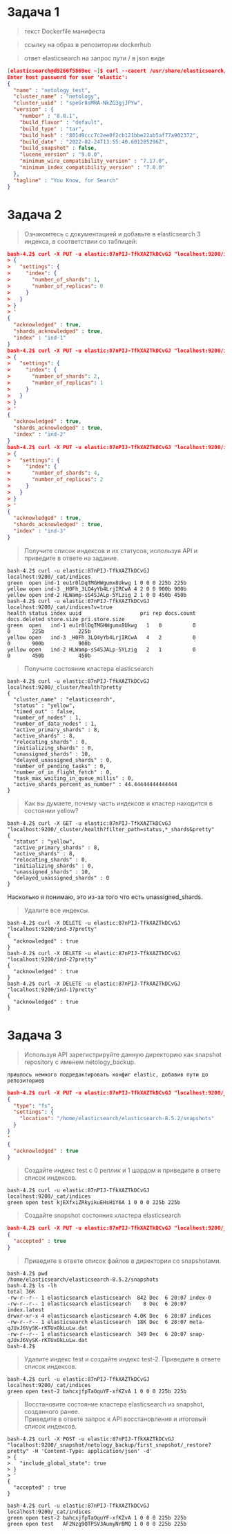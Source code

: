 # Задача 1

>текст Dockerfile манифеста

>ссылку на образ в репозитории dockerhub

>ответ elasticsearch на запрос пути / в json виде

```json
[elasticsearch@d9266f5869ec ~]$ curl --cacert /usr/share/elasticsearch/config/certs/http_ca.crt -u elastic https://localhost:9200
Enter host password for user 'elastic':
{
  "name" : "netology_test",
  "cluster_name" : "netology",
  "cluster_uuid" : "speGr8sMRA-NkZG3gjJPYw",
  "version" : {
    "number" : "8.0.1",
    "build_flavor" : "default",
    "build_type" : "tar",
    "build_hash" : "801d9ccc7c2ee0f2cb121bbe22ab5af77a902372",
    "build_date" : "2022-02-24T13:55:40.601285296Z",
    "build_snapshot" : false,
    "lucene_version" : "9.0.0",
    "minimum_wire_compatibility_version" : "7.17.0",
    "minimum_index_compatibility_version" : "7.0.0"
  },
  "tagline" : "You Know, for Search"
}
```

# Задача 2

> Ознакомтесь с документацией и добавьте в elasticsearch 3 индекса, в соответствии со таблицей:

```json
bash-4.2$ curl -X PUT -u elastic:87nPIJ-TfkXAZTkDCvGJ "localhost:9200/ind-1?pretty" -H 'Content-Type: application/json' -d'
> {
>   "settings": {
>     "index": {
>       "number_of_shards": 1,  
>       "number_of_replicas": 0 
>     }
>   }
> }
> '
{
  "acknowledged" : true,
  "shards_acknowledged" : true,
  "index" : "ind-1"
}
bash-4.2$ curl -X PUT -u elastic:87nPIJ-TfkXAZTkDCvGJ "localhost:9200/ind-2?pretty" -H 'Content-Type: application/json' -d'
> {
>   "settings": {
>     "index": {
>       "number_of_shards": 2,  
>       "number_of_replicas": 1
>     }
>   }
> }
> '
{
  "acknowledged" : true,
  "shards_acknowledged" : true,
  "index" : "ind-2"
}
bash-4.2$ curl -X PUT -u elastic:87nPIJ-TfkXAZTkDCvGJ "localhost:9200/ind-3?pretty" -H 'Content-Type: application/json' -d'
> {
>   "settings": {
>     "index": {
>       "number_of_shards": 4,  
>       "number_of_replicas": 2
>     }
>   }
> }
> '
{
  "acknowledged" : true,
  "shards_acknowledged" : true,
  "index" : "ind-3"
}
```

> Получите список индексов и их статусов, используя API и приведите в ответе на задание.

```shell
bash-4.2$ curl -u elastic:87nPIJ-TfkXAZTkDCvGJ localhost:9200/_cat/indices                 
green  open ind-1 eu1r0lDqTMGHWgumx8Ukwg 1 0 0 0 225b 225b
yellow open ind-3 _H0Fh_3LQ4yYb4LrjIRCwA 4 2 0 0 900b 900b
yellow open ind-2 HLWamp-sS4SJALp-5YLzig 2 1 0 0 450b 450b
bash-4.2$ curl -u elastic:87nPIJ-TfkXAZTkDCvGJ localhost:9200/_cat/indices?v=true
health status index uuid                   pri rep docs.count docs.deleted store.size pri.store.size
green  open   ind-1 eu1r0lDqTMGHWgumx8Ukwg   1   0          0            0       225b           225b
yellow open   ind-3 _H0Fh_3LQ4yYb4LrjIRCwA   4   2          0            0       900b           900b
yellow open   ind-2 HLWamp-sS4SJALp-5YLzig   2   1          0            0       450b           450b
```

> Получите состояние кластера elasticsearch

```shell
bash-4.2$ curl -u elastic:87nPIJ-TfkXAZTkDCvGJ localhost:9200/_cluster/health?pretty
{
  "cluster_name" : "elasticsearch",
  "status" : "yellow",
  "timed_out" : false,
  "number_of_nodes" : 1,
  "number_of_data_nodes" : 1,
  "active_primary_shards" : 8,
  "active_shards" : 8,
  "relocating_shards" : 0,
  "initializing_shards" : 0,
  "unassigned_shards" : 10,
  "delayed_unassigned_shards" : 0,
  "number_of_pending_tasks" : 0,
  "number_of_in_flight_fetch" : 0,
  "task_max_waiting_in_queue_millis" : 0,
  "active_shards_percent_as_number" : 44.44444444444444
}
```

> Как вы думаете, почему часть индексов и кластер находится в состоянии yellow?

```shell
bash-4.2$ curl -X GET -u elastic:87nPIJ-TfkXAZTkDCvGJ "localhost:9200/_cluster/health?filter_path=status,*_shards&pretty"
{
  "status" : "yellow",
  "active_primary_shards" : 8,
  "active_shards" : 8,
  "relocating_shards" : 0,
  "initializing_shards" : 0,
  "unassigned_shards" : 10,
  "delayed_unassigned_shards" : 0
}
```

Насколько я понимаю, это из-за того что есть unassigned_shards.

>Удалите все индексы.

```shell
bash-4.2$ curl -X DELETE -u elastic:87nPIJ-TfkXAZTkDCvGJ "localhost:9200/ind-3?pretty" 
{
  "acknowledged" : true
}
bash-4.2$ curl -X DELETE -u elastic:87nPIJ-TfkXAZTkDCvGJ "localhost:9200/ind-2?pretty" 
{
  "acknowledged" : true
}
bash-4.2$ curl -X DELETE -u elastic:87nPIJ-TfkXAZTkDCvGJ "localhost:9200/ind-1?pretty" 
{
  "acknowledged" : true
}
```

# Задача 3

>Используя API зарегистрируйте данную директорию как snapshot repository c именем netology_backup.

```text
пришлось немного подредактировать конфиг elastic, добавив пути до репозиториев
```

```json
bash-4.2$ curl -X PUT -u elastic:87nPIJ-TfkXAZTkDCvGJ "localhost:9200/_snapshot/netology_backup?pretty" -H 'Content-Type: application/json' -d'
{
  "type": "fs",
  "settings": {
    "location": "/home/elasticsearch/elasticsearch-8.5.2/snapshots"
  }
}
'
{
  "acknowledged" : true
}
```

> Создайте индекс test с 0 реплик и 1 шардом и приведите в ответе список индексов.

```shell
bash-4.2$ curl -u elastic:87nPIJ-TfkXAZTkDCvGJ localhost:9200/_cat/indices            
green open test kjEXfxiZRkyikuEHsHiY6A 1 0 0 0 225b 225b
```

>Создайте snapshot состояния кластера elasticsearch

```json
bash-4.2$ curl -X PUT -u elastic:87nPIJ-TfkXAZTkDCvGJ "localhost:9200/_snapshot/netology_backup/first_snapshot?pretty"
{
  "accepted" : true
}
```

> Приведите в ответе список файлов в директории со snapshotами.

```shell
bash-4.2$ pwd
/home/elasticsearch/elasticsearch-8.5.2/snapshots
bash-4.2$ ls -lh
total 36K
-rw-r--r-- 1 elasticsearch elasticsearch  842 Dec  6 20:07 index-0
-rw-r--r-- 1 elasticsearch elasticsearch    8 Dec  6 20:07 index.latest
drwxr-xr-x 4 elasticsearch elasticsearch 4.0K Dec  6 20:07 indices
-rw-r--r-- 1 elasticsearch elasticsearch  18K Dec  6 20:07 meta-qJUxJ6VySK-rKTUxOkLuLw.dat
-rw-r--r-- 1 elasticsearch elasticsearch  349 Dec  6 20:07 snap-qJUxJ6VySK-rKTUxOkLuLw.dat
bash-4.2$ 
```

> Удалите индекс test и создайте индекс test-2. Приведите в ответе список индексов.

```shell
bash-4.2$ curl -u elastic:87nPIJ-TfkXAZTkDCvGJ localhost:9200/_cat/indices   
green open test-2 bahcxjfpTaOquYF-xfKZvA 1 0 0 0 225b 225b
```

>Восстановите состояние кластера elasticsearch из snapshot, созданного ранее.\
Приведите в ответе запрос к API восстановления и итоговый список индексов.

```shell
bash-4.2$ curl -X POST -u elastic:87nPIJ-TfkXAZTkDCvGJ "localhost:9200/_snapshot/netology_backup/first_snapshot/_restore?pretty" -H 'Content-Type: application/json' -d'
> {
>   "include_global_state": true                   
> }
> '
{
  "accepted" : true
}

bash-4.2$ curl -u elastic:87nPIJ-TfkXAZTkDCvGJ localhost:9200/_cat/indices 
green open test-2 bahcxjfpTaOquYF-xfKZvA 1 0 0 0 225b 225b
green open test   AF2Nzg9QTPSV3AumyNrBMQ 1 0 0 0 225b 225b

```
